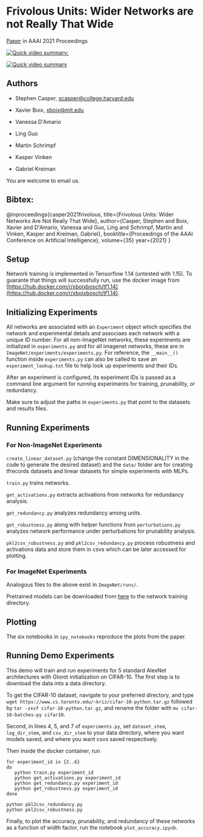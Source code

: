 # Frivolous Units: Wider Networks are not Really That Wide

[Paper](https://arxiv.org/abs/1912.04783) in AAAI 2021 Proceedings

[![Quick video summary:]()](https://www.youtube.com/watch?v=1uDo-6UuW2o)

[![Quick video summary](https://img.youtube.com/vi/1uDo-6UuW2o/0.jpg)](https://www.youtube.com/watch?v=1uDo-6UuW2o)


## Authors

* Stephen Casper, scasper@college.harvard.edu

* Xavier Boix, xboix@mit.edu
 
* Vanessa D'Amario

* Ling Guo

* Martin Schrimpf

* Kasper Vinken

* Gabriel Kreiman

You are welcome to email us. 

## Bibtex:

@inproceedings{casper2021frivolous,
  title={Frivolous Units: Wider Networks Are Not Really That Wide},
  author={Casper, Stephen and Boix, Xavier and D'Amario, Vanessa and Guo, Ling and Schrimpf, Martin and Vinken, Kasper and Kreiman, Gabriel},
  booktitle={Proceedings of the AAAI Conference on Artificial Intelligence},
  volume={35}
  year={2021}
}

## Setup

Network training is implemented in Tensorflow 1.14 (untested with 1.15). To guarante that things will successfully run, use the docker image from [https://hub.docker.com/r/xboixbosch/tf1.14](https://hub.docker.com/r/xboixbosch/tf1.14).

## Initializing Experiments 

All networks are associated with an ```Experiment``` object which specifies the network and experimental details and associaes each network with a unique ID number. For all non-ImageNet networks, these experiments are initialized in ```experiments.py``` and for all imagenet networks, these are in ```ImageNet/experiments/experiments.py```. For reference, the ```__main__()``` function inside ```experiments.py``` can also be called to save an ```experiment_lookup.txt``` file to help look up experiments and their IDs. 

After an experiment is configured, its experiment IDs is passed as a command line argument for running experiments for training, prunability, or redundancy. 

Make sure to adjust the paths in ```experiments.py``` that point to the datasets and results files.

## Running Experiments

### For Non-ImageNet Experiments

```create_linear_dataset.py``` (change the constant DIMENSIONALITY in the code to generate the desired dataset) and the ```data/``` folder are for creating tfrecords datasets and linear datasets for simple experiments with MLPs. 

```train.py``` trains networks.

```get_activations.py``` extracts activations from networks for redundancy analysis. 

```get_redundancy.py``` analyzes redundancy among units. 

```get_robustness.py``` along with helper functions from ```perturbations.py``` analyzes network performance under perturbations for prunability analysis. 

```pkl2csv_robustness.py``` and ```pkl2csv_redundancy.py``` process robustness and activations data and store them in csvs which can be later accessed for plotting. 

### For ImageNet Experiments

Analogous files to the above exist in ```ImageNet/runs/```.

Pretrained models can be downloaded from [here](https://drive.google.com/drive/folders/1jce491LXys18_za-VOFnuJlG2cpeMjiO?usp=sharing) to the network training directory. 

## Plotting

The six notebooks in ```ipy_notebooks``` reproduce the plots from the paper. 

## Running Demo Experiments

This demo will train and run experiments for 5 standard AlexNet architectures with Glorot initialization on CIFAR-10. The first step is to download the data into a data directory. 

To get the CIFAR-10 dataset, navigate to your preferred directory, and type ```wget https://www.cs.toronto.edu/~kriz/cifar-10-python.tar.gz``` followed by ```tar -zxvf cifar-10-python.tar.gz```, and rename the folder with ```mv cifar-10-batches-py cifar10```.

Second, in lines 4, 5, and 7 of ```experiments.py```, set ```dataset_stem```, ```log_dir_stem```, and ```csv_dir_stem``` to your data directory, where you want models saved, and where you want csvs saved respectively.

Then inside the docker container, run

```
for experiment_id in {2..6}
do
   python train.py experiment_id
   python get_activations.py experiment_id
   python get_redundancy.py experiment_id
   python get_robustness.py experiment_id
done

python pkl2csv_redundancy.py
python pkl2csv_robustness.py
```

Finally, to plot the accuracy, prunability, and redundancy of these networks as a function of width factor, run the notebook ```plot_accuracy.ipynb```.
